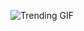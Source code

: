 
<!-- GIF_SECTION -->
![Trending GIF](https://media0.giphy.com/media/v1.Y2lkPThiYjIxNzcyN3lncWNuZnFkeGxhM2Fxd2t5emQ3dHMxOWY2ODZ6OG96amRvejlyYyZlcD12MV9naWZzX3NlYXJjaCZjdD1n/gyoipv2u40ekqz89Rk/giphy.gif)
<!-- END_GIF_SECTION -->
